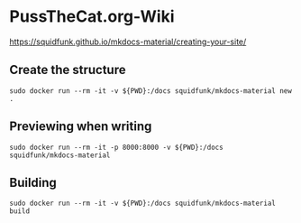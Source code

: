 # PussTheCat.org-Wiki

https://squidfunk.github.io/mkdocs-material/creating-your-site/

## Create the structure

```
sudo docker run --rm -it -v ${PWD}:/docs squidfunk/mkdocs-material new .
```

## Previewing when writing

```
sudo docker run --rm -it -p 8000:8000 -v ${PWD}:/docs squidfunk/mkdocs-material
```

## Building

```
sudo docker run --rm -it -v ${PWD}:/docs squidfunk/mkdocs-material build
```